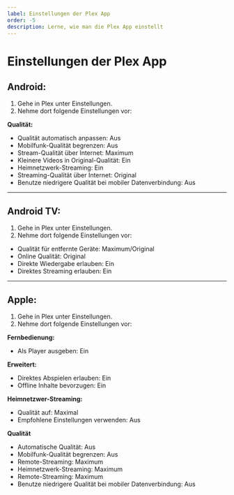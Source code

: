 ```yaml
---
label: Einstellungen der Plex App
order: -5
description: Lerne, wie man die Plex App einstellt
---
```


# Einstellungen der Plex App

## Android:

1. Gehe in Plex unter Einstellungen.
2. Nehme dort folgende Einstellungen vor:

**Qualität:**
- Qualität automatisch anpassen: Aus
- Mobilfunk-Qualität begrenzen: Aus
- Stream-Qualität über Internet: Maximum
- Kleinere Videos in Original-Qualität: Ein
- Heimnetzwerk-Streaming: Ein
- Streaming-Qualität über Internet: Original
- Benutze niedrigere Qualität bei mobiler Datenverbindung: Aus

---

## Android TV:

1. Gehe in Plex unter Einstellungen.
2. Nehme dort folgende Einstellungen vor:

- Qualität für entfernte Geräte: Maximum/Original
- Online Qualität: Original
- Direkte Wiedergabe erlauben: Ein
- Direktes Streaming erlauben: Ein

---

## Apple:

1. Gehe in Plex unter Einstellungen.
2. Nehme dort folgende Einstellungen vor:

**Fernbedienung:**
- Als Player ausgeben: Ein

**Erweitert:**
- Direktes Abspielen erlauben: Ein
- Offline Inhalte bevorzugen: Ein

**Heimnetzwer-Streaming:**
- Qualität auf: Maximal
- Empfohlene Einstellungen verwenden: Aus

**Qualität**
- Automatische Qualität: Aus
- Mobilfunk-Qualität begrenzen: Aus
- Remote-Streaming: Maximum
- Heimnetzwerk-Streaming: Maximum
- Remote-Streaming: Maximum
- Benutze niedrigere Qualität bei mobiler Datenverbindung: Aus
